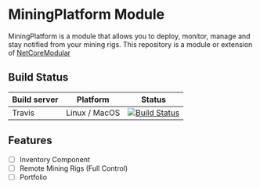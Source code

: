 # MiningPlatform Module
MiningPlatform is a module that allows you to deploy, monitor, manage and stay notified from your mining rigs. This repository is a module or extension of [NetCoreModular](https://github.com/gerardvidamo/NetCoreModular.git)

## Build Status
| Build server| Platform       | Status      |
|-------------|----------------|-------------|
|Travis       | Linux / MacOS  |[![Build Status](https://github.com)](https://github.com) |

## Features
- [ ] Inventory Component
- [ ] Remote Mining Rigs (Full Control)
- [ ] Portfolio